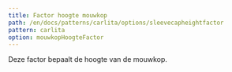 ```yaml
---
title: Factor hoogte mouwkop
path: /en/docs/patterns/carlita/options/sleevecapheightfactor
pattern: carlita
option: mouwkopHoogteFactor
---
```


Deze factor bepaalt de hoogte van de mouwkop.
